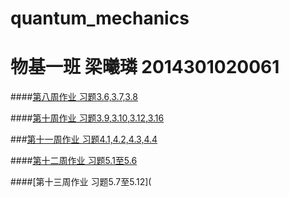 # quantum_mechanics

# 物基一班 梁曦璘 2014301020061

####[第八周作业 习题3.6,3.7,3.8](https://github.com/liangc0/quantum_mechanics/blob/master/%E7%AC%AC%E5%85%AB%E5%91%A8%E4%BD%9C%E4%B8%9A.md)

####[第十周作业 习题3.9,3.10,3.12,3.16](https://github.com/liangc0/quantum_mechanics/blob/master/%E7%AC%AC%E5%8D%81%E5%91%A8%E4%BD%9C%E4%B8%9A.md)

###[第十一周作业 习题4.1,4.2,4.3,4.4](https://github.com/liangc0/quantum_mechanics/blob/master/%E7%AC%AC%E5%8D%81%E4%B8%80%E5%91%A8%E4%BD%9C%E4%B8%9A.md)

####[第十二周作业 习题5.1至5.6](https://github.com/liangc0/quantum_mechanics/blob/master/%E7%AC%AC%E5%8D%81%E4%BA%8C%E5%91%A8%E4%BD%9C%E4%B8%9A.md)

####[第十三周作业 习题5.7至5.12](
